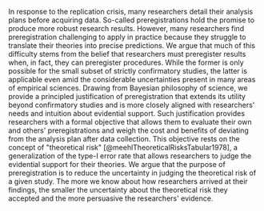 In response to the replication crisis, many researchers detail their analysis plans before acquiring data.
So-called preregistrations hold the promise to produce more robust research results.
However, many researchers find preregistration challenging to apply in practice because they struggle to translate their theories into precise predictions.
We argue that much of this difficulty stems from the belief that researchers must preregister results when, in fact, they can preregister procedures.
While the former is only possible for the small subset of strictly confirmatory studies, the latter is applicable even amid the considerable uncertainties present in many areas of empirical sciences.
Drawing from Bayesian philosophy of science, we provide a principled justification of preregistration that extends its utility beyond confirmatory studies and is more closely aligned with researchers' needs and intuition about evidential support.
Such justification provides researchers with a formal objective that allows them to evaluate their own and others' preregistrations and weigh the cost and benefits of deviating from the analysis plan after data collection.
This objective rests on the concept of "theoretical risk" [@meehlTheoreticalRisksTabular1978], a generalization of the type-I error rate that allows researchers to judge the evidential support for their theories.
We argue that the purpose of preregistration is to reduce the uncertainty in judging the theoretical risk of a given study.
The more we know about how researchers arrived at their findings, the smaller the uncertainty about the theoretical risk they accepted and the more persuasive the researchers' evidence.
